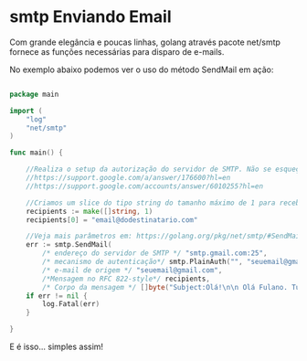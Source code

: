 # smtp Enviando Email

Com grande elegância e poucas linhas, golang através pacote net/smtp fornece as funções necessárias para disparo de e-mails.

No exemplo abaixo podemos ver o uso do método SendMail em ação:


```go

package main

import (
	"log"
	"net/smtp"
)

func main() {

	//Realiza o setup da autorização do servidor de SMTP. Não se esqueça de configuar seu Gmail SMTP server...
	//https://support.google.com/a/answer/176600?hl=en
	//https://support.google.com/accounts/answer/6010255?hl=en

	//Criamos um slice do tipo string do tamanho máximo de 1 para receber nosso e-mail destinatário.
	recipients := make([]string, 1)
	recipients[0] = "email@dodestinatario.com"

	//Veja mais parâmetros em: https://golang.org/pkg/net/smtp/#SendMail
	err := smtp.SendMail(
		/* endereço do servidor de SMTP */ "smtp.gmail.com:25",
		/* mecanismo de autenticação*/ smtp.PlainAuth("", "seuemail@gmail.com", "suasenhagmail", "smtp.gmail.com"),
		/* e-mail de origem */ "seuemail@gmail.com",
		/*Mensagem no RFC 822-style*/ recipients,
		/* Corpo da mensagem */ []byte("Subject:Olá!\n\n Olá Fulano. Tudo de bom com Go!"))
	if err != nil {
		log.Fatal(err)
	}

}

```

E é isso... simples assim!
